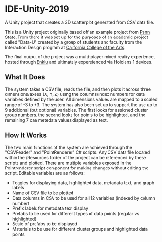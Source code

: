 # IDE-Unity-2019
A Unity project that creates a 3D scatterplot generated from CSV data file. 

This is a Unity project originally based off an example project from [Penn State](https://sites.psu.edu/bdssblog/2017/04/06/basic-data-visualization-in-unity-scatterplot-creation/). 
From there it was set up for the purposes of an academic project called "Data-U" created by a group of students and faculty 
from the Interaction Design program at [California College of the Arts](cca.edu).

The final output of the project was a multi-player mixed reality experience, hosted through [Enklu](enklu.com) 
and ultimately expereienced via Hololens 1 devices.

## What It Does
The system takes a CSV file, reads the file, and then plots it across three dimensions/axees (X, Y, Z) using the 
columns/index numbers for data variables defined by the user. All dimensions values are mapped to a scaled range of -3 to +3. 
The system has also been set up to support the use up to 9 additional (but optional) variables. The first looks for assigned cluster 
group numbers, the second looks for points to be highlighted, and the remaining 7 can metedata values displayed as text.

## How It Works
The two main functions of the system are achieved through the "CSVReader" and "PointRenderer" C# scripts.
Any CSV data file located within the /Resources folder of the project can be referenced by these scripts and plotted.
There are multiple variables exposed in the Pointrenderer script component for making changes without editing the script.
Editable variables are as follows:
- Toggles for displaying data, highlighted data, metadata text, and graph labels
- Name of CSV file to be plotted
- Data columns in CSV to be used for all 12  variables (indexed by column number)
- Prefix labels for metadata text display
- Prefabs to be used for different types of data points (regular vs highlighted)
- Scale of prefabs to be displayed
- Materials to be use for different cluster groups and highlighted data points

